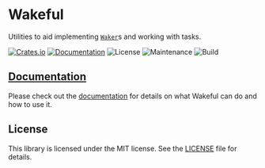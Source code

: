 # Wakeful

Utilities to aid implementing [`Waker`][Waker]s and working with tasks.

[![Crates.io](https://img.shields.io/crates/v/wakeful.svg)](https://crates.io/crates/wakeful)
[![Documentation](https://docs.rs/wakeful/badge.svg)][documentation]
![License](https://img.shields.io/github/license/sagebind/wakeful)
![Maintenance](https://img.shields.io/badge/maintenance-actively--developed-brightgreen.svg)
![Build](https://github.com/sagebind/wakeful/workflows/ci/badge.svg)

## [Documentation]

Please check out the [documentation] for details on what Wakeful can do and how to use it.

## License

This library is licensed under the MIT license. See the [LICENSE](LICENSE) file for details.


[documentation]: https://docs.rs/wakeful
[Waker]: https://doc.rust-lang.org/stable/std/task/struct.Waker.html
